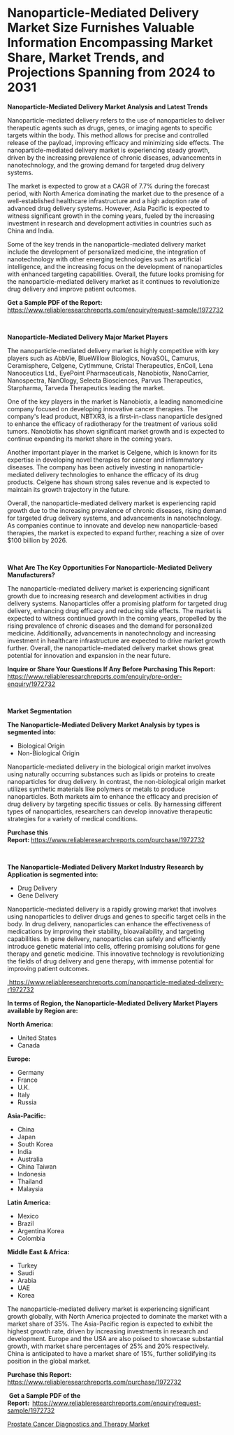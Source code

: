 <p><h1>Nanoparticle-Mediated Delivery Market Size Furnishes Valuable Information Encompassing Market Share, Market Trends, and Projections Spanning from 2024 to 2031</h1></p><p><strong>Nanoparticle-Mediated Delivery Market Analysis and Latest Trends</strong></p>
<p><p>Nanoparticle-mediated delivery refers to the use of nanoparticles to deliver therapeutic agents such as drugs, genes, or imaging agents to specific targets within the body. This method allows for precise and controlled release of the payload, improving efficacy and minimizing side effects. The nanoparticle-mediated delivery market is experiencing steady growth, driven by the increasing prevalence of chronic diseases, advancements in nanotechnology, and the growing demand for targeted drug delivery systems.</p><p>The market is expected to grow at a CAGR of 7.7% during the forecast period, with North America dominating the market due to the presence of a well-established healthcare infrastructure and a high adoption rate of advanced drug delivery systems. However, Asia Pacific is expected to witness significant growth in the coming years, fueled by the increasing investment in research and development activities in countries such as China and India.</p><p>Some of the key trends in the nanoparticle-mediated delivery market include the development of personalized medicine, the integration of nanotechnology with other emerging technologies such as artificial intelligence, and the increasing focus on the development of nanoparticles with enhanced targeting capabilities. Overall, the future looks promising for the nanoparticle-mediated delivery market as it continues to revolutionize drug delivery and improve patient outcomes.</p></p>
<p><strong>Get a Sample PDF of the Report:&nbsp;</strong> <a href="https://www.reliableresearchreports.com/enquiry/request-sample/1972732">https://www.reliableresearchreports.com/enquiry/request-sample/1972732</a></p>
<p>&nbsp;</p>
<p><strong>Nanoparticle-Mediated Delivery Major Market Players</strong></p>
<p><p>The nanoparticle-mediated delivery market is highly competitive with key players such as AbbVie, BlueWillow Biologics, NovaSOL, Camurus, Ceramisphere, Celgene, CytImmune, Cristal Therapeutics, EnColl, Lena Nanoceutics Ltd., EyePoint Pharmaceuticals, Nanobiotix, NanoCarrier, Nanospectra, NanOlogy, Selecta Biosciences, Parvus Therapeutics, Starpharma, Tarveda Therapeutics leading the market.</p><p>One of the key players in the market is Nanobiotix, a leading nanomedicine company focused on developing innovative cancer therapies. The company's lead product, NBTXR3, is a first-in-class nanoparticle designed to enhance the efficacy of radiotherapy for the treatment of various solid tumors. Nanobiotix has shown significant market growth and is expected to continue expanding its market share in the coming years.</p><p>Another important player in the market is Celgene, which is known for its expertise in developing novel therapies for cancer and inflammatory diseases. The company has been actively investing in nanoparticle-mediated delivery technologies to enhance the efficacy of its drug products. Celgene has shown strong sales revenue and is expected to maintain its growth trajectory in the future.</p><p>Overall, the nanoparticle-mediated delivery market is experiencing rapid growth due to the increasing prevalence of chronic diseases, rising demand for targeted drug delivery systems, and advancements in nanotechnology. As companies continue to innovate and develop new nanoparticle-based therapies, the market is expected to expand further, reaching a size of over $100 billion by 2026.</p></p>
<p>&nbsp;</p>
<p><strong>What Are The Key Opportunities For Nanoparticle-Mediated Delivery Manufacturers?</strong></p>
<p><p>The nanoparticle-mediated delivery market is experiencing significant growth due to increasing research and development activities in drug delivery systems. Nanoparticles offer a promising platform for targeted drug delivery, enhancing drug efficacy and reducing side effects. The market is expected to witness continued growth in the coming years, propelled by the rising prevalence of chronic diseases and the demand for personalized medicine. Additionally, advancements in nanotechnology and increasing investment in healthcare infrastructure are expected to drive market growth further. Overall, the nanoparticle-mediated delivery market shows great potential for innovation and expansion in the near future.</p></p>
<p><strong>Inquire or Share Your Questions If Any Before Purchasing This Report:</strong> <a href="https://www.reliableresearchreports.com/enquiry/pre-order-enquiry/1972732">https://www.reliableresearchreports.com/enquiry/pre-order-enquiry/1972732</a></p>
<p>&nbsp;</p>
<p><strong>Market Segmentation</strong></p>
<p><strong>The Nanoparticle-Mediated Delivery Market Analysis by types is segmented into:</strong></p>
<p><ul><li>Biological Origin</li><li>Non-Biological Origin</li></ul></p>
<p><p>Nanoparticle-mediated delivery in the biological origin market involves using naturally occurring substances such as lipids or proteins to create nanoparticles for drug delivery. In contrast, the non-biological origin market utilizes synthetic materials like polymers or metals to produce nanoparticles. Both markets aim to enhance the efficacy and precision of drug delivery by targeting specific tissues or cells. By harnessing different types of nanoparticles, researchers can develop innovative therapeutic strategies for a variety of medical conditions.</p></p>
<p><strong>Purchase this Report:&nbsp;</strong><a href="https://www.reliableresearchreports.com/purchase/1972732">https://www.reliableresearchreports.com/purchase/1972732</a></p>
<p>&nbsp;</p>
<p><strong>The Nanoparticle-Mediated Delivery Market Industry Research by Application is segmented into:</strong></p>
<p><ul><li>Drug Delivery</li><li>Gene Delivery</li></ul></p>
<p><p>Nanoparticle-mediated delivery is a rapidly growing market that involves using nanoparticles to deliver drugs and genes to specific target cells in the body. In drug delivery, nanoparticles can enhance the effectiveness of medications by improving their stability, bioavailability, and targeting capabilities. In gene delivery, nanoparticles can safely and efficiently introduce genetic material into cells, offering promising solutions for gene therapy and genetic medicine. This innovative technology is revolutionizing the fields of drug delivery and gene therapy, with immense potential for improving patient outcomes.</p></p>
<p><a href="https://www.reliableresearchreports.com/nanoparticle-mediated-delivery-r1972732">&nbsp;https://www.reliableresearchreports.com/nanoparticle-mediated-delivery-r1972732</a></p>
<p><strong>In terms of Region, the Nanoparticle-Mediated Delivery Market Players available by Region are:</strong></p>
<p>
    <p> <strong> North America: </strong>
        <ul>
            <li>United States</li>
            <li>Canada</li>
        </ul>
        </p> 
    <p> <strong> Europe: </strong>
        <ul>
            <li>Germany</li>
            <li>France</li>
            <li>U.K.</li>
            <li>Italy</li>
            <li>Russia</li>
        </ul>
        </p> 
    <p> <strong> Asia-Pacific: </strong>
        <ul>
            <li>China</li>
            <li>Japan</li>
            <li>South Korea</li>
            <li>India</li>
            <li>Australia</li>
            <li>China Taiwan</li>
            <li>Indonesia</li>
            <li>Thailand</li>
            <li>Malaysia</li>
        </ul>
        </p> 
    <p> <strong> Latin America: </strong>
        <ul>
            <li>Mexico</li>
            <li>Brazil</li>
            <li>Argentina Korea</li>
            <li>Colombia</li>
        </ul>
        </p> 
    <p> <strong> Middle East & Africa: </strong>
        <ul>
            <li>Turkey</li>
            <li>Saudi</li>
            <li>Arabia</li>
            <li>UAE</li>
            <li>Korea</li>
        </ul>
    </p>
    </p>
<p><p>The nanoparticle-mediated delivery market is experiencing significant growth globally, with North America projected to dominate the market with a market share of 35%. The Asia-Pacific region is expected to exhibit the highest growth rate, driven by increasing investments in research and development. Europe and the USA are also poised to showcase substantial growth, with market share percentages of 25% and 20% respectively. China is anticipated to have a market share of 15%, further solidifying its position in the global market.</p></p>
<p><strong>Purchase this Report: </strong><a href="https://www.reliableresearchreports.com/purchase/1972732">https://www.reliableresearchreports.com/purchase/1972732</a></p>
<p>&nbsp;<strong>Get a Sample PDF of the Report:&nbsp;&nbsp;</strong><a href="https://www.reliableresearchreports.com/enquiry/request-sample/1972732">https://www.reliableresearchreports.com/enquiry/request-sample/1972732</a></p>
<p><strong></strong></p>
<p><p><a href="https://github.com/LeilaniWyman2021/Market-Research-Report-List-1/blob/main/prostate-cancer-diagnostics-and-therapy-market.md">Prostate Cancer Diagnostics and Therapy Market</a></p></p>